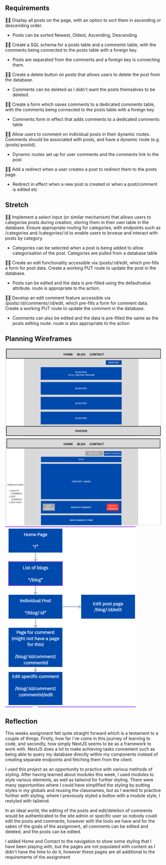 ## Requirements

🎯✅ Display all posts on the page, with an option to sort them in ascending or descending order.

- Posts can be sorted Newest, Oldest, Ascending, Descending

🎯✅ Create a SQL schema for a posts table and a comments table, with the comments being connected to the posts table with a foreign key.

- Posts are separated from the comments and a foreign key is connecting them.

🎯✅ Create a delete button on posts that allows users to delete the post from the database.

- Comments can be deleted as I didn't want the posts themselves to be deleted.

🎯✅ Create a form which saves comments to a dedicated comments table, with the comments being connected to the posts table with a foreign key.

- Comments form in effect that adds comments to a dedicated comments table

🎯✅ Allow users to comment on individual posts in their dynamic routes. Comments should be associated with posts, and have a dynamic route (e.g. /posts/:postid).

- Dynamic routes set up for user comments and the comments link to the post

🎯✅ Add a redirect when a user creates a post to redirect them to the posts page.

- Redirect in effect when a new post is created or when a post/comment is edited etc

## Stretch

🏹✅ Implement a select input (or similar mechanism) that allows users to categorise posts during creation, storing them in their own table in the database. Ensure appropriate routing for categories, with endpoints such as /categories and /categories/:id to enable users to browse and interact with posts by category.

- Categories can be selected when a post is being added to allow categorisation of the post. Categories are pulled from a database table

🏹✅ Create an edit functionality accessible via /posts/:id/edit, which pre-fills a form for post data. Create a working PUT route to update the post in the database.

- Posts can be edited and the data is pre-filled using the defaultvalue attribute. route is appropriate to the action.

🏹✅ Develop an edit comment feature accessible via /posts/:id/comments/:id/edit, which pre-fills a form for comment data. Create a working PUT route to update the comment in the database.

- Comments can also be edited and the data is pre-filled the same as the posts editing route. route is also appropriate to the action

## Planning Wireframes

![List of blogs](blog-page.png)
![Blog post page](blog-post-page.png)
![Route map](route-map.png)

## Reflection

This weeks assignment felt quite straight forward which is a testament to a couple of things. Firstly, how far i've come in this journey of learning to code, and secondly, how simply NextJS seems to be as a framework to work with. NextJS does a lot to make achieving tasks convenient such as being able to query my database directly within my components instead of creating separate endpoints and fetching them from the client.

I used this project as an opportunity to practice with various methods of styling. After having learned about modules this week, I used modules to style various elements, as well as tailwind for further styling. There were many opportunities where I could have simplified the styling by putting styles in my globals and reusing the classnames, but as I wanted to practice further with styling, where I previously styled a button with a module style, I restyled with tailwind.

In an ideal world, the editing of the posts and edit/deletion of comments would be authenticated to the site admin or specific user so nobody could edit the posts and comments, however with the tools we have and for the sakes of the goals of the assignment, all comments can be edited and deleted, and the posts can be edited.

I added Home and Contact to the navigation to show some styling that I have been playing with, but the pages are not populated with content as I didn't have the time to do it, however these pages are all additional to the requirements of the assignment
